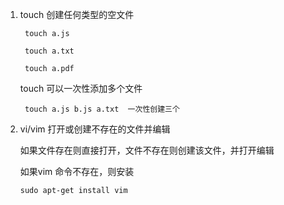 1. touch 创建任何类型的空文件
   

        touch a.js 

        touch a.txt

        touch a.pdf

   touch 可以一次性添加多个文件

        touch a.js b.js a.txt  一次性创建三个


2. vi/vim 打开或创建不存在的文件并编辑

   如果文件存在则直接打开，文件不存在则创建该文件，并打开编辑

   如果vim 命令不存在，则安装

       sudo apt-get install vim